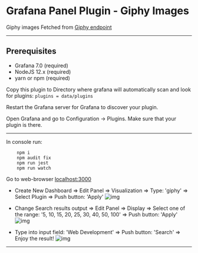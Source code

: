 # Grafana Panel Plugin - Giphy Images 

Giphy images Fetched from [Giphy endpoint](https://developers.giphy.com/docs/api/endpoint/)

-------------------

## Prerequisites
- Grafana 7.0 (required)
- NodeJS 12.x (required)
- yarn or npm (required)

Copy this plugin to Directory where grafana will automatically scan and look for plugins:
``` plugins = data/plugins ``` 

Restart the Grafana server for Grafana to discover your plugin.

Open Grafana and go to Configuration -> Plugins. Make sure that your plugin is there.

-------------------

In console run:
``` 
    npm i
    npm audit fix
    npm run jest
    npm run watch
```

Go to web-browser [localhost:3000](http://localhost:3000/)

- Create New Dashboard => Edit Panel => Visualization => Type: 'giphy' => Select Plugin => Push button: 'Apply'
![img](docs/img/grafana-2.png)

- Change Search results output => Edit Panel => Display => Select one of the range: '5, 10, 15, 20, 25, 30, 40, 50, 100'  => Push button: 'Apply'
![img](docs/img/grafana-3.png)

- Type into input field: 'Web Development' => Push button: 'Search' => Enjoy the result!
![img](docs/img/grafana-1.png)

-------------------
